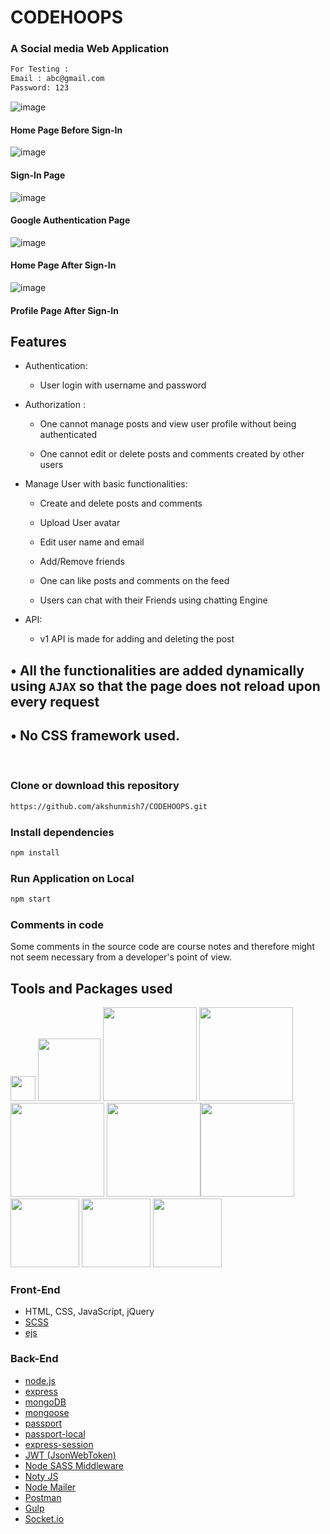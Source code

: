# CODEHOOPS

<h3>A Social media Web Application</h3>


```sh
For Testing :
Email : abc@gmail.com
Password: 123
```

![image](https://github.com/akshunmish7/CODEHOOPS/assets/95397400/1a1d04d2-d337-4cf1-baa7-8273336b3ec1)

<h4>Home Page Before Sign-In</h4>

![image](https://github.com/akshunmish7/CODEHOOPS/assets/95397400/ce8e6b18-8cf1-42ad-80ce-c82142d1f9c5)

<h4>Sign-In Page</h4>

![image](https://github.com/akshunmish7/CODEHOOPS/assets/95397400/2b6cc99d-0994-418b-b291-9f9425184540)

<h4>Google Authentication Page</h4>

![image](https://github.com/akshunmish7/CODEHOOPS/assets/95397400/63361456-3265-4334-93c3-bf5773a3cc84)

<h4>Home Page After Sign-In</h4>

![image](https://github.com/akshunmish7/CODEHOOPS/assets/95397400/3ef85c10-6ab7-492d-b1b9-281f49d15da1)

<h4>Profile Page After Sign-In</h4>


## Features

* Authentication:
  
  * User login with username and password

* Authorization :

  * One cannot manage posts and view user profile without being authenticated

  * One cannot edit or delete posts and comments created by other users

* Manage User with basic functionalities:

  * Create and delete posts and comments

  * Upload User avatar

  * Edit user name and email
  
  * Add/Remove friends
  
  * One can like posts and comments on the feed
 
  * Users can chat with their Friends using chatting Engine 
  
 * API:
     * v1 API is made for adding and deleting the post     
     
 ## • All the functionalities are added dynamically using `AJAX` so that the page does not reload upon every request
 ## • No CSS framework used. 

<br>

### Clone or download this repository

```sh
https://github.com/akshunmish7/CODEHOOPS.git
```

### Install dependencies

```sh
npm install
```

### Run Application on Local

```sh
npm start
```

### Comments in code

Some comments in the source code are course notes and therefore might not seem necessary from a developer's point of view.

## Tools and Packages used
<img src="https://raw.githubusercontent.com/gulpjs/artwork/master/gulp-2x.png" width=40> <img src="https://miro.medium.com/max/800/0*g3ns8QALNBBH7CBA." width=100> <img src="https://t1.daumcdn.net/cfile/tistory/226E113C5660EF950B" width=150> <img src="https://upload.wikimedia.org/wikipedia/commons/d/d9/Node.js_logo.svg" width=150> <img src="https://cdn.iconscout.com/icon/free/png-512/mongodb-226029.png" width=150> <img src="https://transang.me/content/images/2019/11/ExpressJS.png" width=150><img src="https://vegibit.com/wp-content/uploads/2018/07/JSON-Web-Token-Authentication-With-Node.png" width=150> <img src="https://camo.githubusercontent.com/f1e23b7f0efb3e6acf2b5a11c0379e5c51cc911b/68747470733a2f2f7261776769742e636f6d2f736173732f6e6f64652d736173732f6d61737465722f6d656469612f6c6f676f2e737667" width=110> <img src="https://i1.wp.com/community.nodemailer.com/wp-content/uploads/2015/10/n2-2.png?fit=422%2C360&ssl=1" width=110> <img src="https://miro.medium.com/max/400/1*YI1tt4kGzvea-v4dAhZ90w.png" width=110>

### Front-End
* HTML, CSS, JavaScript, jQuery
* [SCSS](https://sass-lang.com/)
* [ejs](http://ejs.co/)

### Back-End
* [node.js](https://nodejs.org/en/)
* [express](https://expressjs.com/)
* [mongoDB](https://www.mongodb.com/)
* [mongoose](http://mongoosejs.com/)
* [passport](http://www.passportjs.org/)
* [passport-local](https://github.com/jaredhanson/passport-local#passport-local)
* [express-session](https://github.com/expressjs/session#express-session)
* [JWT (JsonWebToken)](https://jwt.io/)
* [Node SASS Middleware](https://www.npmjs.com/package/node-sass)
* [Noty JS](https://ned.im/noty/#/)
* [Node Mailer](https://nodemailer.com/about/)
* [Postman](https://www.postman.com/)
* [Gulp](https://gulpjs.com/)
* [Socket.io](https://socket.io/)

